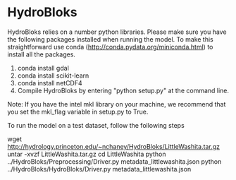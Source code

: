 HydroBloks
==========

HydroBloks relies on a number python libraries. Please make sure you have the following packages installed when running the model. To make this straightforward use conda (http://conda.pydata.org/miniconda.html) to install all the packages. 

1. conda install gdal
2. conda install scikit-learn
3. conda install netCDF4
4. Compile HydroBloks by entering "python setup.py" at the command line.

Note: If you have the intel mkl library on your machine, we recommend that you set the mkl_flag variable in setup.py to True.

To run the model on a test dataset, follow the following steps

wget http://hydrology.princeton.edu/~nchaney/HydroBloks/LittleWashita.tar.gz
untar -xvzf LittleWashita.tar.gz
cd LittleWashita
python ../HydroBloks/Preprocessing/Driver.py metadata_littlewashita.json
python ../HydroBloks/HydroBloks/Driver.py metadata_littlewashita.json


